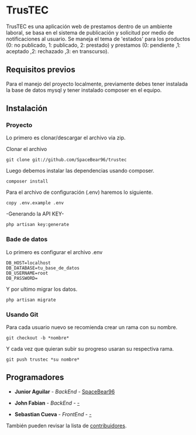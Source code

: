 # TrusTEC

TrusTEC es una aplicación web de prestamos dentro de un ambiente laboral, se basa en el sistema de publicación y solicitud por medio de notificaciones al usuario. Se maneja el tema de 'estados' para los productos (0: no publicado, 1: publicado, 2: prestado) y prestamos (0: pendiente ,1: aceptado ,2: rechazado ,3: en transcurso).

## Requisitos previos

Para el manejo del proyecto localmente, previamente debes tener instalada la base de datos mysql y tener instalado composer en el equipo.

## Instalación

### Proyecto 		

Lo primero es clonar/descargar el archivo via zip.

Clonar el archivo 
```
git clone git://github.com/SpaceBear96/trustec 
```

Luego debemos instalar las dependencias usando composer.

```
composer install
```

Para el archivo de configuración (.env) haremos lo siguiente.

```
copy .env.example .env
```

-Generando la API KEY-
```
php artisan key:generate
```

### Bade de datos

Lo primero es configurar el archivo .env 

```
DB_HOST=localhost
DB_DATABASE=tu_base_de_datos
DB_USERNAME=root
DB_PASSWORD=
```
Y por ultimo migrar los datos.

```
php artisan migrate
```

### Usando Git

Para cada usuario nuevo se recomienda crear un rama con su nombre.

```
git checkout -b *nombre*
```

Y cada vez que quieran subir su progreso usaran su respectiva rama.

```
git push trustec *su nombre*
```

## Programadores

* **Junior Aguilar** - *BackEnd* - [SpaceBear96](https://github.com/SpaceBear96)

* **John Fabian** - *BackEnd* - [-](https://github.com/SpaceBear96)

* **Sebastian Cueva** - *FrontEnd* - [-](https://github.com/SpaceBear96)

También pueden revisar la lista de [contribuidores](https://github.com/your/project/contributors).
